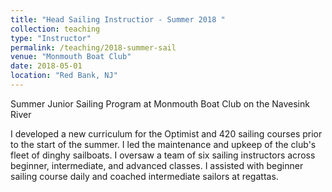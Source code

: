 ```yaml
---
title: "Head Sailing Instructior - Summer 2018 "
collection: teaching
type: "Instructor"
permalink: /teaching/2018-summer-sail
venue: "Monmouth Boat Club"
date: 2018-05-01
location: "Red Bank, NJ"
---
```


Summer Junior Sailing Program at Monmouth Boat Club on the Navesink River

I developed a new curriculum for the Optimist and 420 sailing courses prior to the start of the summer. I led the maintenance and upkeep of the club's fleet of dinghy sailboats. I oversaw a team of six sailing instructors across beginner, intermediate, and advanced classes. I assisted with beginner sailing course daily and coached intermediate sailors at regattas.



